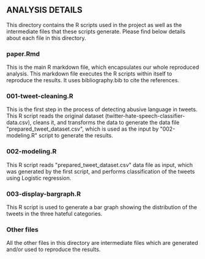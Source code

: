 ## ANALYSIS DETAILS

This directory contains the R scripts used in the project as well as the intermediate files that these scripts generate. Please find below details about each file in this directory.

### paper.Rmd

This is the main R markdown file, which encapsulates our whole reproduced analysis. This markdown file executes the R scripts within itself to reproduce the results. It uses bibliography.bib to cite the references.

### 001-tweet-cleaning.R

This is the first step in the process of detecting abusive language in tweets. This R script reads the original dataset (twitter-hate-speech-classifier-data.csv), cleans it, and transforms the data to generate the data file "prepared_tweet_dataset.csv", which is used as the input by "002-modeling.R" script to generate the results.

### 002-modeling.R

This R script reads "prepared_tweet_dataset.csv" data file as input, which was generated by the first script, and performs classification of the tweets using Logistic regression.

### 003-display-bargraph.R

This R script is used to generate a bar graph showing the distribution of the tweets in the three hateful categories.

### Other files

All the other files in this directory are intermediate files which are generated and/or used to reproduce the results.
